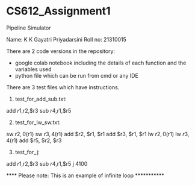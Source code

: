 # CS612_Assignment1
Pipeline Simulator


Name: K K Gayatri Priyadarsini
Roll no: 21310015

There are 2 code versions in the repository:
* google colab notebook including the details of each function and the variables used
* python file which can be run from cmd or any IDE

There are 3 test files which have instructions.

1. test_for_add_sub.txt:

add $r1,$r2,$r3
sub $r4,$r1,$r5

2. test_for_lw_sw.txt:

sw $r2, 0($r1)
sw $r3, 4($r1)
add $r2, $r1, $r1
add $r3, $r1, $r1
lw $r2, 0($r1)
lw $r3, 4($r1)
add $r5, $r2, $r3

3. test_for_j:

add $r1,$r2,$r3
sub $r4,$r1,$r5
j 4100

**** Please note: This is an example of infinite loop ***********  

